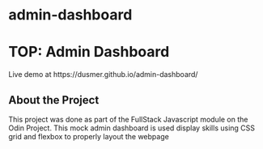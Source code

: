 # admin-dashboard
<h1>TOP: Admin Dashboard</h1>

<p>Live demo at https://dusmer.github.io/admin-dashboard/</p>

<h2>About the Project</h2>
<p>This project was done as part of the FullStack Javascript module on the Odin Project. This mock admin dashboard is used display skills using CSS grid and flexbox to properly layout the webpage</p>

